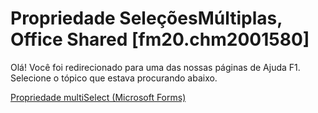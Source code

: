 
# Propriedade SeleçõesMúltiplas, Office Shared [fm20.chm2001580]

Olá! Você foi redirecionado para uma das nossas páginas de Ajuda F1. Selecione o tópico que estava procurando abaixo.

[Propriedade multiSelect (Microsoft Forms)](http://msdn.microsoft.com/library/4c8102d4-abbb-a7f7-8dd3-0a0695752fa8%28Office.15%29.aspx)
